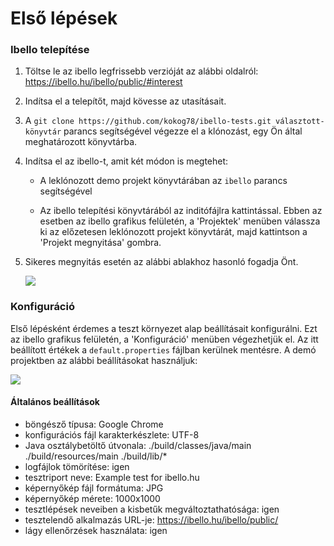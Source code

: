 # Első lépések

### Ibello telepítése

1. Töltse le az ibello legfrissebb verzióját az alábbi oldalról: 
   https://ibello.hu/ibello/public/#interest

2. Indítsa el a telepítőt, majd kövesse az utasításait.

3.  A `git clone https://github.com/kokog78/ibello-tests.git választott-könyvtár` parancs segítségével végezze el a klónozást, egy Ön által meghatározott könyvtárba.

4. Indítsa el az ibello-t, amit két módon is megtehet:

   - A leklónozott demo projekt könyvtárában az `ibello` parancs segítségével

   - Az ibello telepítési könyvtárából az inditófájlra kattintással. Ebben az esetben az ibello grafikus felületén, a 'Projektek' menüben válassza ki az előzetesen leklónozott projekt könyvtárát, majd kattintson a 'Projekt megnyitása' gombra.

5. Sikeres megnyitás esetén az alábbi ablakhoz hasonló fogadja Önt.

   ![](/home/zolkasza/Képek/demo_projekt/nyito.png)

### Konfiguráció

Első lépésként érdemes a teszt környezet alap beállításait konfigurálni. Ezt az ibello grafikus felületén, a 'Konfiguráció' menüben végezhetjük el. Az itt beállított értékek a  `default.properties` fájlban kerülnek mentésre. A demó projektben az alábbi beállításokat használjuk:

![](/home/zolkasza/Képek/demo_projekt/config_hu.png)

#### Általános beállítások

- böngésző típusa: Google Chrome
- konfigurációs fájl karakterkészlete: UTF-8
- Java osztálybetöltő útvonala: ./build/classes/java/main ./build/resources/main ./build/lib/*
- logfájlok tömörítése: igen
- tesztriport neve: Example test for ibello.hu
- képernyőkép fájl formátuma: JPG
- képernyőkép mérete: 1000x1000
- tesztlépések neveiben a kisbetűk megváltoztathatósága: igen
- tesztelendő alkalmazás URL-je: https://ibello.hu/ibello/public/
- lágy ellenőrzések használata: igen